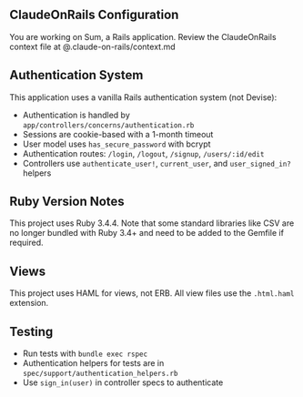 ## ClaudeOnRails Configuration

You are working on Sum, a Rails application. Review the ClaudeOnRails context file at @.claude-on-rails/context.md

## Authentication System

This application uses a vanilla Rails authentication system (not Devise):
- Authentication is handled by `app/controllers/concerns/authentication.rb`
- Sessions are cookie-based with a 1-month timeout
- User model uses `has_secure_password` with bcrypt
- Authentication routes: `/login`, `/logout`, `/signup`, `/users/:id/edit`
- Controllers use `authenticate_user!`, `current_user`, and `user_signed_in?` helpers

## Ruby Version Notes

This project uses Ruby 3.4.4. Note that some standard libraries like CSV are no longer bundled with Ruby 3.4+ and need to be added to the Gemfile if required.

## Views

This project uses HAML for views, not ERB. All view files use the `.html.haml` extension.

## Testing

- Run tests with `bundle exec rspec`
- Authentication helpers for tests are in `spec/support/authentication_helpers.rb`
- Use `sign_in(user)` in controller specs to authenticate
